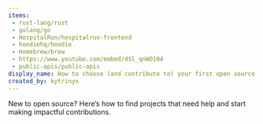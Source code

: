 ```yaml
---
items:
 - rust-lang/rust
 - golang/go
 - HospitalRun/hospitalrun-frontend
 - hoodiehq/hoodie
 - Homebrew/brew
 - https://www.youtube.com/embed/dSl_qnWO104
 - public-apis/public-apis
display_name: How to choose (and contribute to) your first open source project
created_by: kytrinyx
---
```

New to open source? Here’s how to find projects that need help and start making impactful contributions.
